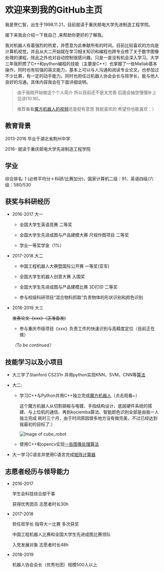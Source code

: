 # 欢迎来到我的GitHub主页 

我是贺仁智，出生于1998.11.21，目前就读于重庆邮电大学先进制造工程学院。

接下来我会介绍一下我自己 ,来帮助你更好的了解我。

我对机器人有着强烈的热爱，并愿意为此奉献所有的时间。目前比较喜欢的方向是计算机视觉，并且从大二开始就在学习相关知识和编程也跨专业修了关于数字图像处理的课程。除此之外也对自动控制很感兴趣，只是一直没有机会深入学习。大学三年我积攒了C++和python编程的技能（主要是C++）也掌握了一些Matlab基本操作。同时也有较强的英文能力，基本上可以与人沟通和阅读专业论文。也参加过不少比赛，有一定的动手能力。同时也担任过机器人协会会长与班学长，能与他人良好的沟通。具体内容我会在下面详细说明。

> 由于我刚开始做这个个人简介 所以目前还不是太完善 后面会抽空慢慢补上 见谅(10.16)。 
>
> 推荐看看[魔方机器人的视频](http://www.bilibili.com/video/av33816219?share_medium=android&share_source=copy_link&bbid=062C94C7-71EB-4C64-B933-F3DBE0F89912101704infoc&ts=1539494189856
)还是挺有意思 我挺喜欢的 希望你也能喜欢：）



## 教育背景
2013-2016 毕业于湖北省荆州中学

2016-     就读于重庆邮电大学先进制造工程学院

## 学业
综合排名: 1 (必修平均分＋科研/比赛加分)、国家计算机二级：91、英语四级/六级：580/530

## 获奖与科研经历

* 2016-2017 大一

  * 全国大学生英语竞赛 二等奖

  * 全国大学生先进成图与产品建模大赛 尺规作图项目 二等奖
  
  * 学业一等奖学金（1%）
  
* 2017-2018 大二

  * 中国工程机器人大赛暨国际公开赛 一等奖(亚军)

  * 全国大学生机器人创意大赛 入围奖

  * 全国大学生先进成图与产品建模比赛 3D打印 二等奖

  * 参与校级科研项目“混合物料抓取”负责物体的形状识别和颜色识别

* 2018-2019 大三

  ~~发表论文《xxx》（正准备发)~~
  
  * 参与重庆市级项目《xxx》负责工件的快速识别与高精度定位（目前正在做）
  
  *（To be continued）*
  
## 技能学习以及小项目

* 大三学了Stanford CS231n 并用python实现KNN、SVM、CNN等[算法](https://github.com/cubhe/CS231n)
  
* 大二:
  * 学习C++与Python并用C++独立完成[魔方机器人](http://www.bilibili.com/video/av33816219?share_medium=android&share_source=copy_link&bbid=062C94C7-71EB-4C64-B933-F3DBE0F89912101704infoc&ts=1539494189856
)（点击观看~）
  
    这个魔方机器人从切割钢板与电镀、手指结构设计、底层硬件系统的搭建、与上位机的通信、再到kociemba算法、智能颜色识别全部是由我一人独立完成
    耗时三个月，由于时间原因很多地方没有做完美，不过已经达到我最初的目标了:）
    
    ![Image of cube_robot]( https://github.com/cubhe/cubhe.github.com/raw/master/cube_robot.jpg )
  
  * 使用C++和opencv实现[一些图像处理算法](https://github.com/cubhe/OpenCV)
  
    
* 大一学习C语言并使用C语言完成[矩阵计算器](https://github.com/cubhe/Matrix_Computation.)

## 志愿者经历与领导能力

* 2016-2017

  学生会科技综合部干事

  获得优秀团员  志愿者时长30h

* 2017-2018 

  担任班学长 指导大一比赛 多次获奖

  中国工程机器人比赛和全国大学生先进成图比赛领队

  入党发展对象 志愿者时长48h

* 2018-2019

  机器人协会会长（优秀社团）规模500人以上
